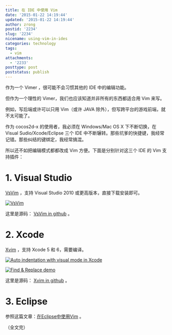 ```yaml
---
title: 在 IDE 中使用 Vim
date: '2015-01-22 14:19:44'
updated: '2015-01-22 14:19:44'
author: zrong
postid: '2234'
slug: '2234'
nicename: using-vim-in-ides
categories: technology
tags:
  - vim
attachments:
  - '2233'
posttype: post
poststatus: publish
---
```


作为一个 Vimer ，很可能不会习惯其他的 IDE 中的编辑功能。

但作为一个理性的 Vimer，我们也应该知道并非所有的东西都适合用 Vim 来写。

例如，写后端或许可以只用 Vim（或许 JAVA 除外），但写跨平台的游戏前端，就不太可能了。

作为 cocos2d-x 的使用者，我必须在 Windows/Mac OS X 下不断切换，在 Visual Sudio/Xcode/Eclipse 三个 IDE 中不断辗转。那些坑爹的快捷键，我经常记错。那些纠结的键绑定，我经常搞混。

所以还不如把编辑模式都都改成 Vim 方便。下面是分别针对这三个 IDE 的 Vim 支持插件： <!--more-->

# 1. Visual Studio

[VsVim][1] ，支持 Visual Studio 2010 或更高版本，直接下载安装即可。

[![VsVim][51]][51]

这里是源码： [VsVim in github][2] 。

# 2. Xcode

[Xvim][3] ，支持 Xcode 5 和 6，需要编译。

[![Auto indentation with visual mode in Xcode][52]][52]

[![Find & Replace demo][53]][53]

这里是源码： [Xvim in github][4] 。

# 3. Eclipse

参照这篇文章：[在Eclipse中使用Vim][5] 。

（全文完）

[1]: https://visualstudiogallery.msdn.microsoft.com/59ca71b3-a4a3-46ca-8fe1-0e90e3f79329/
[2]: https://github.com/jaredpar/VsVim 'VsVim'
[3]: http://xvim.org/ 'Xvim'
[4]: https://github.com/XVimProject/XVim
[5]: http://blog.zengrong.net/post/1602.html
[51]: /uploads/2015/01/vsvim.png 'VsVim'
[52]: http://i.imgur.com/xAS5yik.png 'auto indentation with visual mode in Xcode'
[53]: http://i.imgur.com/UezSflH.png 'Find & Replace demo'
